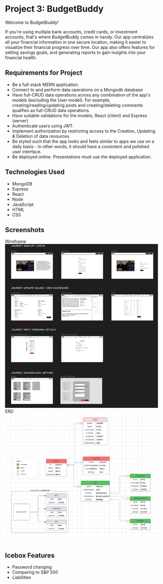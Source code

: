 # Project 3: BudgetBuddy

Welcome to BudgetBuddy! 

 If you're using multiple bank accounts, credit cards, or investment accounts, that's where BudgetBuddy comes in handy. Our app centralizes all your financial information in one secure location, making it easier to visualize their financial progress over time.
Our app also offers features for setting savings goals, and generating reports to gain insights into your financial health. 


## Requirements for Project
- Be a full-stack MERN application.
- Connect to and perform data operations on a Mongodb database
- Have full-CRUD data operations across any combination of the app's models (excluding the User model). For example, creating/reading/updating posts and creating/deleting comments qualifies as full-CRUD data operations.
- Have suitable validations for the models, React (client) and Express (server)
- Authenticate users using JWT.
- Implement authorization by restricting access to the Creation, Updating & Deletion of data resources
- Be styled such that the app looks and feels similar to apps we use on a daily basis - in other words, it should have a consistent and polished user interface.
- Be deployed online. Presentations must use the deployed application.

## Technologies Used
- MongoDB
- Express
- React
- Node
- JavaScript
- HTML
- CSS

## Screenshots
Wireframe
![Screenshot 1](./screenshots/Wireframe.JPG)
ERD
![Screenshot 2](./screenshots/ERD.JPG)

## Icebox Features
- Password changing
- Comparing to S&P 500
- Liabilities